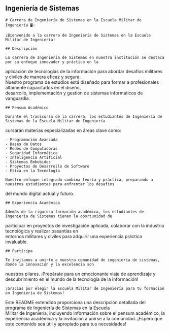  ## Ingeniería de Sistemas                                                                                           
                                                                                                                      
    # Carrera de Ingeniería de Sistemas en la Escuela Militar de Ingeniería 🖥️💡                                      
                                                                                                                      
    ¡Bienvenido a la carrera de Ingeniería de Sistemas en la Escuela Militar de Ingeniería!                           
                                                                                                                      
    ## Descripción                                                                                                    
                                                                                                                      
    La carrera de Ingeniería de Sistemas en nuestra institución se destaca por su enfoque innovador y práctico en la  
  aplicación de tecnologías de la información para abordar desafíos militares y civiles de manera eficaz y segura.    
  Nuestro programa de estudios está diseñado para formar a profesionales altamente capacitados en el diseño,          
  desarrollo, implementación y gestión de sistemas informáticos de vanguardia.                                        
                                                                                                                      
    ## Pensum Académico                                                                                               
                                                                                                                      
    Durante el transcurso de la carrera, los estudiantes de Ingeniería de Sistemas de la Escuela Militar de Ingeniería
  cursarán materias especializadas en áreas clave como:                                                               
                                                                                                                      
    - Programación Avanzada                                                                                           
    - Bases de Datos                                                                                                  
    - Redes de Computadoras                                                                                           
    - Seguridad Informática                                                                                           
    - Inteligencia Artificial                                                                                         
    - Sistemas Embebidos                                                                                              
    - Proyectos de Desarrollo de Software                                                                             
    - Ética en la Tecnología                                                                                          
                                                                                                                      
    Nuestro enfoque integrado combina teoría y práctica, preparando a nuestros estudiantes para enfrentar los desafíos
  del mundo digital actual y futuro.                                                                                  
                                                                                                                      
    ## Experiencia Académica                                                                                          
                                                                                                                      
    Además de la rigurosa formación académica, los estudiantes de Ingeniería de Sistemas tienen la oportunidad de     
  participar en proyectos de investigación aplicada, colaborar con la industria tecnológica y realizar pasantías en   
  entornos militares y civiles para adquirir una experiencia práctica invaluable.                                     
                                                                                                                      
    ## Participa                                                                                                      
                                                                                                                      
    Te invitamos a unirte a nuestra comunidad de ingeniería de sistemas, donde la innovación y la excelencia son      
  nuestros pilares. ¡Prepárate para un emocionante viaje de aprendizaje y descubrimiento en el mundo de la tecnología 
  de la información!                                                                                                  
                                                                                                                      
    ¡Gracias por elegir la Escuela Militar de Ingeniería para tu formación en Ingeniería de Sistemas!                 
                                                                                                                      
  Este README extendido proporciona una descripción detallada del programa de Ingeniería de Sistemas en la Escuela    
  Militar de Ingeniería, incluyendo información sobre el pensum académico, la experiencia académica y la invitación a 
  unirse a la comunidad. ¡Espero que este contenido sea útil y apropiado para tus necesidades!                        


